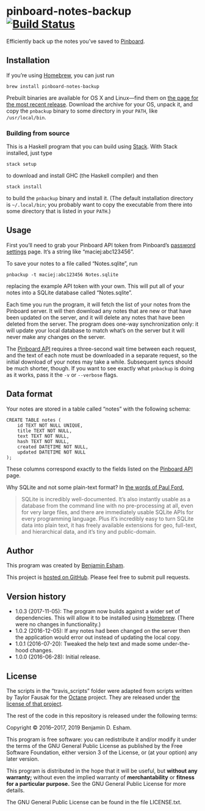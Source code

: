 # pinboard-notes-backup [![Build Status](https://travis-ci.org/bdesham/pinboard-notes-backup.svg?branch=master)](https://travis-ci.org/bdesham/pinboard-notes-backup)

Efficiently back up the notes you’ve saved to [Pinboard].

[Pinboard]: https://pinboard.in

## Installation

If you’re using [Homebrew], you can just run

    brew install pinboard-notes-backup

Prebuilt binaries are available for OS X and Linux—find them on [the page for the most recent release][release]. Download the archive for your OS, unpack it, and copy the `pnbackup` binary to some directory in your `PATH`, like `/usr/local/bin`.

[Homebrew]: https://brew.sh
[release]: https://github.com/bdesham/pinboard-notes-backup/releases/latest

### Building from source

This is a Haskell program that you can build using [Stack]. With Stack installed, just type

    stack setup

to download and install GHC (the Haskell compiler) and then

    stack install

to build the `pnbackup` binary and install it. (The default installation directory is `~/.local/bin`; you probably want to copy the executable from there into some directory that is listed in your `PATH`.)

[Stack]: http://docs.haskellstack.org/en/stable/README/

## Usage

First you’ll need to grab your Pinboard API token from Pinboard’s [password settings] page. It’s a string like “maciej:abc123456”.

To save your notes to a file called “Notes.sqlite”, run

    pnbackup -t maciej:abc123456 Notes.sqlite

replacing the example API token with your own. This will put all of your notes into a SQLite database called “Notes.sqlite”.

Each time you run the program, it will fetch the list of your notes from the Pinboard server. It will then download any notes that are new or that have been updated on the server, and it will delete any notes that have been deleted from the server. The program does one-way synchronization only: it will update your local database to match what’s on the server but it will never make any changes on the server.

The [Pinboard API] requires a three-second wait time between each request, and the text of each note must be downloaded in a separate request, so the initial download of your notes may take a while. Subsequent syncs should be much shorter, though. If you want to see exactly what `pnbackup` is doing as it works, pass it the `-v` or `--verbose` flags.

[password settings]: https://pinboard.in/settings/password
[Pinboard API]: https://pinboard.in/api/

## Data format

Your notes are stored in a table called “notes” with the following schema:

```
CREATE TABLE notes (
    id TEXT NOT NULL UNIQUE,
    title TEXT NOT NULL,
    text TEXT NOT NULL,
    hash TEXT NOT NULL,
    created DATETIME NOT NULL,
    updated DATETIME NOT NULL
);
```

These columns correspond exactly to the fields listed on the [Pinboard API] page.

Why SQLite and not some plain-text format? In [the words of Paul Ford][Ford],

> SQLite is incredibly well-documented. It’s also instantly usable as a database from the command line with no pre-processing at all, even for very large files, and there are immediately usable SQLite APIs for every programming language. Plus it’s incredibly easy to turn SQLite data into plain text, it has freely available extensions for geo, full-text, and hierarchical data, and it’s tiny and public-domain.

[Ford]: https://trackchanges.postlight.com/usable-data-5d626d8a6b57

## Author

This program was created by [Benjamin Esham](https://esham.io).

This project is [hosted on GitHub](https://github.com/bdesham/pinboard-notes-backup). Please feel free to submit pull requests.

## Version history

* 1.0.3 (2017-11-05): The program now builds against a wider set of dependencies. This will allow it to be installed using [Homebrew]. (There were no changes in functionality.)
* 1.0.2 (2016-12-05): If any notes had been changed on the server then the application would error out instead of updating the local copy.
* 1.0.1 (2016-07-20): Tweaked the help text and made some under-the-hood changes.
* 1.0.0 (2016-06-28): Initial release.

## License

The scripts in the “travis_scripts” folder were adapted from scripts written by Taylor Fausak for the [Octane] project. They are released under [the license of that project][Octane license].

[Octane]: https://github.com/tfausak/octane
[Octane license]: https://github.com/tfausak/octane/blob/04ea434f476d30c3c8327d8ed9afdc6ae246f2ae/LICENSE.markdown

The rest of the code in this repository is released under the following terms:

Copyright © 2016–2017, 2019 Benjamin D. Esham.

This program is free software: you can redistribute it and/or modify it under the terms of the GNU General Public License as published by the Free Software Foundation, either version 3 of the License, or (at your option) any later version.

This program is distributed in the hope that it will be useful, but **without any warranty;** without even the implied warranty of **merchantability** or **fitness for a particular purpose.** See the GNU General Public License for more details.

The GNU General Public License can be found in the file LICENSE.txt.
